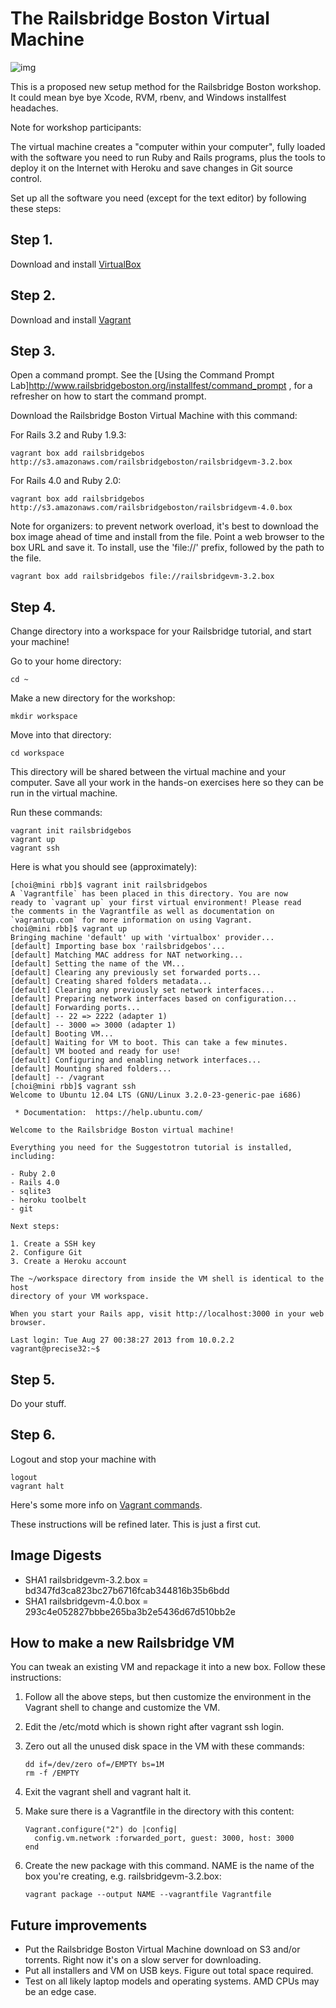 # The Railsbridge Boston Virtual Machine

![img](https://raw.github.com/railsbridge-boston/railsbridge-virtual-machine/master/vm.png)

This is a proposed new setup method for the Railsbridge Boston workshop. It
could mean bye bye Xcode, RVM, rbenv, and Windows installfest headaches. 

Note for workshop participants:

The virtual machine creates a "computer within your computer", fully loaded with the software you need to run Ruby and Rails programs, plus the tools to deploy it on the Internet with Heroku and save changes in Git source control.


Set up all the software you need (except for the text editor) by following these steps:

## Step 1. 

Download and install [VirtualBox][vbox]

[vbox]:https://www.virtualbox.org/wiki/Downloads

## Step 2. 

Download and install [Vagrant][vagrant]

[vagrant]:http://downloads.vagrantup.com/tags/v1.2.7

## Step 3.

Open a command prompt. See the [Using the Command Prompt Lab]http://www.railsbridgeboston.org/installfest/command_prompt , for a refresher on how to start the command prompt. 

Download the Railsbridge Boston Virtual Machine with this command:

For Rails 3.2 and Ruby 1.9.3:

    vagrant box add railsbridgebos http://s3.amazonaws.com/railsbridgeboston/railsbridgevm-3.2.box


For Rails 4.0 and Ruby 2.0:

    vagrant box add railsbridgebos http://s3.amazonaws.com/railsbridgeboston/railsbridgevm-4.0.box

Note for organizers: to prevent network overload, it's best to download the box image ahead of time and install from the file.   Point a web browser to the box URL and save it.  To install, use the 'file://' prefix, followed by the path to the file.

    vagrant box add railsbridgebos file://railsbridgevm-3.2.box


## Step 4. 

Change directory into a workspace for your Railsbridge tutorial, and start
your machine!

Go to your home directory:

    cd ~

Make a new directory for the workshop:

    mkdir workspace

Move into that directory:

    cd workspace

This directory will be shared between the virtual machine and your computer. Save all your work in the hands-on exercises here so they can be run in the virtual machine. 

Run these commands:

    vagrant init railsbridgebos
    vagrant up
    vagrant ssh

Here is what you should see (approximately):

```
[choi@mini rbb]$ vagrant init railsbridgebos
A `Vagrantfile` has been placed in this directory. You are now
ready to `vagrant up` your first virtual environment! Please read
the comments in the Vagrantfile as well as documentation on
`vagrantup.com` for more information on using Vagrant.
choi@mini rbb]$ vagrant up
Bringing machine 'default' up with 'virtualbox' provider...
[default] Importing base box 'railsbridgebos'...
[default] Matching MAC address for NAT networking...
[default] Setting the name of the VM...
[default] Clearing any previously set forwarded ports...
[default] Creating shared folders metadata...
[default] Clearing any previously set network interfaces...
[default] Preparing network interfaces based on configuration...
[default] Forwarding ports...
[default] -- 22 => 2222 (adapter 1)
[default] -- 3000 => 3000 (adapter 1)
[default] Booting VM...
[default] Waiting for VM to boot. This can take a few minutes.
[default] VM booted and ready for use!
[default] Configuring and enabling network interfaces...
[default] Mounting shared folders...
[default] -- /vagrant
[choi@mini rbb]$ vagrant ssh
Welcome to Ubuntu 12.04 LTS (GNU/Linux 3.2.0-23-generic-pae i686)

 * Documentation:  https://help.ubuntu.com/

Welcome to the Railsbridge Boston virtual machine!

Everything you need for the Suggestotron tutorial is installed, including:

- Ruby 2.0
- Rails 4.0
- sqlite3
- heroku toolbelt
- git

Next steps:

1. Create a SSH key
2. Configure Git
3. Create a Heroku account

The ~/workspace directory from inside the VM shell is identical to the host
directory of your VM workspace.

When you start your Rails app, visit http://localhost:3000 in your web browser.

Last login: Tue Aug 27 00:38:27 2013 from 10.0.2.2
vagrant@precise32:~$ 
```


## Step 5. 
    
Do your stuff.
    
## Step 6.

Logout and stop your machine with

    logout
    vagrant halt

Here's some more info on [Vagrant commands](http://docs.vagrantup.com/v2/cli/index.html).

These instructions will be refined later. This is just a first cut.

## Image Digests

* SHA1 railsbridgevm-3.2.box = bd347fd3ca823bc27b6716fcab344816b35b6bdd
* SHA1 railsbridgevm-4.0.box = 293c4e052827bbbe265ba3b2e5436d67d510bb2e


## How to make a new Railsbridge VM

You can tweak an existing VM and repackage it into a new box. Follow
these instructions:

1. Follow all the above steps, but then customize the environment in the
   Vagrant shell to change and customize the VM.

2. Edit the /etc/motd which is shown right after vagrant ssh login.

3. Zero out all the unused disk space in the VM with these commands:

    ```
    dd if=/dev/zero of=/EMPTY bs=1M
    rm -f /EMPTY
    ```

4. Exit the vagrant shell and vagrant halt it.

5. Make sure there is a Vagrantfile in the directory with this content:

    ```
    Vagrant.configure("2") do |config|
      config.vm.network :forwarded_port, guest: 3000, host: 3000
    end
    ```

6. Create the new package with this command. NAME is the name of the box
   you're creating, e.g. railsbridgevm-3.2.box:
   
   ```
   vagrant package --output NAME --vagrantfile Vagrantfile
   ```





## Future improvements

* Put the Railsbridge Boston Virtual Machine download on S3 and/or torrents. Right now it's on a slow server for downloading.
* Put all installers and VM on USB keys. Figure out total space required.
* Test on all likely laptop models and operating systems. AMD CPUs may be an edge case.




